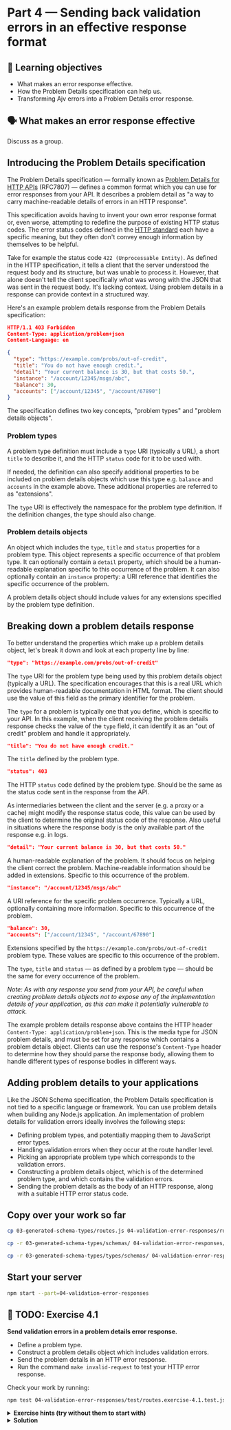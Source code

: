 # Part 4 — Sending back validation errors in an effective response format

## 🧠 Learning objectives

- What makes an error response effective.
- How the Problem Details specification can help us.
- Transforming Ajv errors into a Problem Details error response.

## 🗣️ What makes an error response effective

Discuss as a group.

## Introducing the Problem Details specification

The Problem Details specification — formally known as
[Problem Details for HTTP APIs](https://tools.ietf.org/html/rfc7807) (RFC7807) —
defines a common format which you can use for error responses from your API.
It describes a problem detail as "a way to carry machine-readable details of
errors in an HTTP response".

This specification avoids having to invent your own error response format or,
even worse, attempting to redefine the purpose of existing HTTP status codes.
The error status codes defined in the [HTTP standard](https://datatracker.ietf.org/doc/html/rfc7231#section-6)
each have a specific meaning, but they often don't convey enough information
by themselves to be helpful.

Take for example the status code `422 (Unprocessable Entity)`. As defined in the
HTTP specification, it tells a client that the server understood the request body
and its structure, but was unable to process it. However, that alone doesn't tell
the client specifically _what_ was wrong with the JSON that was sent in the request
body. It's lacking context. Using problem details in a response can provide context
in a structured way.

Here's an example problem details response from the Problem Details specification:

```json
HTTP/1.1 403 Forbidden
Content-Type: application/problem+json
Content-Language: en

{
  "type": "https://example.com/probs/out-of-credit",
  "title": "You do not have enough credit.",
  "detail": "Your current balance is 30, but that costs 50.",
  "instance": "/account/12345/msgs/abc",
  "balance": 30,
  "accounts": ["/account/12345", "/account/67890"]
}
```

<!-- TODO: Create a diagram to visualise problem types and problem details objects -->

The specification defines two key concepts, "problem types" and "problem details objects".

### Problem types

A problem type definition must include a `type` URI (typically a URL), a short
`title` to describe it, and the HTTP `status` code for it to be used with.

If needed, the definition can also specify additional properties to be included
on problem details objects which use this type e.g. `balance` and `accounts` in
the example above. These additional properties are referred to as "extensions".

The `type` URI is effectively the namespace for the problem type definition. If
the definition changes, the type should also change.

### Problem details objects

An object which includes the `type`, `title` and `status` properties for a problem type.
This object represents a specific occurrence of that problem type. It can optionally
contain a `detail` property, which should be a human-readable explanation specific
to this occurrence of the problem. It can also optionally contain an `instance`
property: a URI reference that identifies the specific occurrence of the problem.

A problem details object should include values for any extensions specified by the
problem type definition.

## Breaking down a problem details response

To better understand the properties which make up a problem details object, let's
break it down and look at each property line by line:

```json
"type": "https://example.com/probs/out-of-credit"
```

The `type` URI for the problem type being used by this problem details object
(typically a URL). The specification encourages that this is  a real URL which
provides human-readable documentation in HTML format. The client should use the
value of this field as the primary identifier for the problem.

The `type` for a problem is typically one that you define, which is specific to
your API. In this example, when the client receiving the problem details response
checks the value of the `type` field, it can identify it as an "out of credit"
problem and handle it appropriately.

```json
"title": "You do not have enough credit."
```

The `title` defined by the problem type.

```json
"status": 403
```

The HTTP `status` code defined by the problem type. Should be the same as the
status code sent in the response from the API.

As intermediaries between the client and the server (e.g. a proxy or a cache)
might modify the response status code, this value can be used by the client to
determine the original status code of the response. Also useful in situations
where the response body is the only available part of the response e.g. in logs.

```json
"detail": "Your current balance is 30, but that costs 50."
```

A human-readable explanation of the problem. It should focus on helping the
client correct the problem. Machine-readable information should be added in
extensions. Specific to this occurrence of the problem.

```json
"instance": "/account/12345/msgs/abc"
```

A URI reference for the specific problem occurrence. Typically a URL, optionally
containing more information. Specific to this occurrence of the problem.

```json
"balance": 30,
"accounts": ["/account/12345", "/account/67890"]
```

Extensions specified by the `https://example.com/probs/out-of-credit` problem type.
These values are specific to this occurrence of the problem.

The `type`, `title` and `status` — as defined by a problem type — should be the
same for every occurrence of the problem.

_Note: As with any response you send from your API, be careful when creating
problem details objects not to expose any of the implementation details of your
application, as this can make it potentially vulnerable to attack._

The example problem details response above contains the HTTP header
`Content-Type: application/problem+json`. This is the media type for JSON problem
details, and must be set for any response which contains a problem details object.
Clients can use the response's `Content-Type` header to determine how they should
parse the response body, allowing them to handle different types of response
bodies in different ways.

## Adding problem details to your applications

Like the JSON Schema specification, the Problem Details specification is not tied
to a specific language or framework. You can use problem details when building
any Node.js application. An implementation of problem details for validation
errors ideally involves the following steps:

- Defining problem types, and potentially mapping them to JavaScript error types.
- Handling validation errors when they occur at the route handler level.
- Picking an appropriate problem type which corresponds to the validation errors.
- Constructing a problem details object, which is of the determined problem type,
and which contains the validation errors.
- Sending the problem details as the body of an HTTP response, along with a
suitable HTTP error status code.

## Copy over your work so far

```sh
cp 03-generated-schema-types/routes.js 04-validation-error-responses/routes.js

cp -r 03-generated-schema-types/schemas/ 04-validation-error-responses/

cp -r 03-generated-schema-types/types/schemas/ 04-validation-error-responses/types/
```

## Start your server

```sh
npm start --part=04-validation-error-responses
```

## 🎯 TODO: Exercise 4.1

**Send validation errors in a problem details error response.**

- Define a problem type.
- Construct a problem details object which includes validation errors.
- Send the problem details in an HTTP error response.
- Run the command `make invalid-request` to test your HTTP error response.

Check your work by running:

```sh
npm test 04-validation-error-responses/test/routes.exercise-4.1.test.js
```

<details>
  <summary><strong>Exercise hints (try without them to start with)</strong></summary>

  - TODO
</details>

<details>
  <summary><strong>Solution</strong></summary>

  You can see a passing solution in
  [completed/routes.exercise-4.1.completed.js](completed/routes.exercise-4.1.completed.js).
</details>

